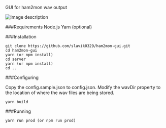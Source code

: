 GUI for ham2mon wav output

![Image description](https://github.com/slavik0329/ham2mon-gui/blob/master/images/ss.png?raw=true)

###Requirements
Node.js
Yarn (optional)

###Installation

```
git clone https://github.com/slavik0329/ham2mon-gui.git
cd ham2mon-gui
yarn (or npm install)
cd server
yarn (or npm install)
cd ..
```

###Configuring

Copy the config.sample.json to config.json. Modify the wavDir property to the location of where the wav files are being stored.

```
yarn build
```
###Running

```
yarn run prod (or npm run prod)
```
